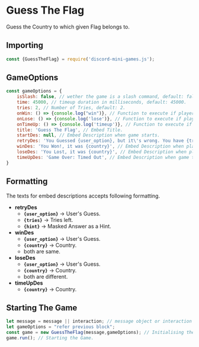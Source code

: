 # Guess The Flag
Guess the Country to which given Flag belongs to.

## Importing
```js
const {GuessTheFlag} = require('discord-mini-games.js');
```
## GameOptions
```js
const gameOptions = {
    isSlash: false, // wether the game is a slash command, default: false.
    time: 45000, // timeup duration in milliseconds, default: 45000.
    tries: 2, // Number of Tries, default: 2.
    onWin: () => {console.log("win")}, // Function to execute if player wins the game.
    onLose: () => {console.log('lose')}, // Function to execute if player loses the game.
    onTimeUp: () => {console.log('timeup')}, // Function to execute if game times out.
    title: 'Guess The Flag', // Embed Title.
    startDes: null, // Embed Description when game starts.
    retryDes: 'You Guessed {user_option}, but it\'s wrong. You have {tries} tries left! \n Hint: {hint} ' // Rety Message
    winDes: 'You Won!, it was {country}', // Embed Description when player wins the game.
    loseDes: 'You Lost, it was {country}', // Embed Description when player loses the game.
    timeUpDes: 'Game Over: Timed Out', // Embed Description when game times out.
}
```
## Formatting
The texts for embed descriptions accepts following formatting.
- **retryDes**
  - **`{user_option}`** -> User's Guess.
  - **`{tries}`** -> Tries left.
  - **`{hint}`** -> Masked Answer as a Hint.
- **winDes**
  - **`{user_option}`** -> User's Guess.
  - **`{country}`** -> Country.
  - both are same.
- **loseDes**
  - **`{user_option}`** -> User's Guess.
  - **`{country}`** -> Country.
  - both are different.
- **timeUpDes**
  - **`{country}`** -> Country.

## Starting The Game
```js
let message = message || interaction; // message object or interaction object.
let gameOptions = "refer previous block";
const game = new GuessTheFlag(message,gameOptions); // Initialising the Game.
game.run(); // Starting the Game.
```